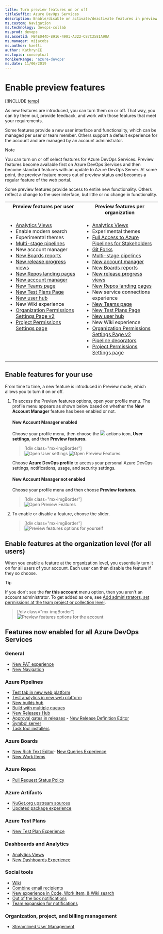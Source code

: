 ```yaml
---
title: Turn preview features on or off 
titleSuffix: Azure DevOps Services
description: Enable/disable or activate/deactivate features in preview at the user, team project, or account level  
ms.custom: Navigation
ms.technology: devops-collab
ms.prod: devops
ms.assetid: FB4E044D-B916-4901-A322-C87C3581A90A
ms.manager: mijacobs
ms.author: kaelli
author: KathrynEE
ms.topic: conceptual
monikerRange: 'azure-devops'
ms.date: 11/06/2019
---
```



# Enable preview features 

[!INCLUDE [temp](../../_shared/version-vsts-only.md)] 

As new features are introduced, you can turn them on or off. That way, you can try them out, provide feedback, and work with those features that meet your requirements.  

Some features provide a new user interface and functionality, which can be managed per user or team member. Others support a default experience for the account and are managed by an account administrator. 
 
> [!NOTE]   
> You can turn on or off select features for Azure DevOps Services. Preview features become available first on Azure DevOps Services and then become standard features with an update to Azure DevOps Server. At some point, the preview feature moves out of preview status and becomes a regular feature of the web portal.  


Some preview features provide access to entire new functionality. Others reflect a change to the user interface, but little or no change in functionality. 
 
<table valign="top">
<tbody valign="top">
<tr>
<th>Preview features per user</th>
<th>Preview features per organization</th>
</tr>
<tr>
<td width="50%"> 
<ul>
<li><a href="../../report/powerbi/what-are-analytics-views.md">Analytics Views</a></li>
<li>Enable modern search</li>
<li>Experimental themes</li>
<li><a href="../../pipelines/process/stages.md">Multi-stage pipelines</a></li>
<li>New account manager</li>
<li><a href="/azure/devops/release-notes/2019/sprint-155-update#get-insights-into-your-teams-health-with-three-new-azure-boards-reports">New Boards reports</a></li>
<li><a href="/azure/devops/release-notes/2018/may-30-vsts#visualize-release-progress">New release progress views</a></li>
<li><a href="/azure/devops/release-notes/2019/sprint-159-update#new-web-ui-for-azure-repos-landing-pages-preview">New Repos landing pages</a></li>
<li><a href="#account-manager">New account manager</li>
<li><a href="../../organizations/settings/add-teams.md">New Teams page</a></li>
<li><a href="../../test/new-test-plans-page.md">New Test Plans Page</a></li>
<li><a href="../../organizations/accounts/add-organization-users.md">New user hub</a></li>
<li>New Wiki experience</li>
<li><a href="../../organizations/security/set-project-collection-level-permissions.md#collection-level">Organization Permissions Settings Page v2</a></li>
<li><a href="../../organizations/security/set-project-collection-level-permissions.md#project-level">Project Permissions Settings page</a></li>
</ul>
</td>
<td width="50%"> 
<ul>
<li><a href="../../report/powerbi/what-are-analytics-views.md">Analytics Views</a></li>
<li>Experimental themes</li>
<li><a href="../../organizations/security/provide-stakeholder-pipeline-access.md">Full Access to Azure Pipelines for Stakeholders</a></li>
<li><a href="../../repos/git/forks.md">Git Forks</a></li>
<li><a href="../../pipelines/process/stages.md">Multi-stage pipelines</a></li>
<li><a href="#account-manager">New account manager</li>
<li><a href="/azure/devops/release-notes/2019/sprint-155-update#get-insights-into-your-teams-health-with-three-new-azure-boards-reports">New Boards reports</a></li>
<li><a href="/azure/devops/release-notes/2018/may-30-vsts#visualize-release-progress">New release progress views</a></li>
<li><a href="/azure/devops/release-notes/2019/sprint-159-update#new-web-ui-for-azure-repos-landing-pages-preview">New Repos landing pages</a></li>
<li>New service connections experience</li>
<li><a href="../../organizations/settings/add-teams.md">New Teams page</a></li>
<li><a href="../../test/new-test-plans-page.md">New Test Plans Page</a></li>
<li><a href="../../organizations/accounts/add-organization-users.md">New user hub</a></li>
<li>New Wiki experience</li>
<li><a href="../../organizations/security/set-project-collection-level-permissions.md#collection-level">Organization Permissions Settings Page v2</a></li>
<li><a href="../../extend/develop/add-pipeline-decorator.md">Pipeline decorators</a></li>
<li><a href="../../organizations/security/set-project-collection-level-permissions.md#project-level">Project Permissions Settings page</a></li>
</ul>
</td>
</tr>
</tbody>
</table>

<a id="user-level">  </a>

## Enable features for your use  

From time to time, a new feature is introduced in Preview mode, which allows you to turn it on or off. 

<a id="account-manager" />

1. To access the Preview features options, open your profile menu. The profile menu appears as shown below based on whether the **New Account Manager** feature has been enabled or not.  

	#### New Account Manager enabled

	Choose your profile menu, then choose the ![ ](../../_img/icons/actions-icon.png) actions icon, **User settings**, and then **Preview features**. 

	> [!div class="mx-imgBorder"]  
	> ![Open User settings](_img/preview-features/open-preview-features-s161.png)  ![Open Preview Features](_img/preview-features/user-settings-menu.png) 

	Choose **Azure DevOps profile** to access your personal Azure DevOps settings, notifications, usage, and security settings.  

	#### New Account Manager not enabled

	Choose your profile menu and then choose **Preview features**. 

	> [!div class="mx-imgBorder"]  
	> ![Open Preview Features](_img/preview-features/open-preview-features-old-account-manager.png)

1. To enable or disable a feature, choose the slider. 

	> [!div class="mx-imgBorder"]  
	> ![Preview features options for yourself](_img/preview-features/user-level-s160.png) 

<a id="account-level">  </a>

## Enable features at the organization level (for all users)  

When you enable a feature at the organization level, you essentially turn it on for all users of your account. Each user can then disable the feature if they so choose.

> [!TIP]  
> If you don't see the **for this account** menu option, then you aren't an account administrator. To get added as one, see [Add administrators, set permissions at the team project or collection level](../../organizations/security/set-project-collection-level-permissions.md).  

> [!div class="mx-imgBorder"]  
> ![Preview features options for the account](_img/preview-features/org-level-s160.png)


## Features now enabled for all Azure DevOps Services 

### General

- [New PAT experience](/azure/devops/release-notes/2018/sprint-140-update#manage-your-personal-access-tokens-with-filtering-and-paging)  
- [New Navigation](https://devblogs.microsoft.com/devops/new-navigation/)

### Azure Pipelines

- [Test tab in new web platform](../../pipelines/test/review-continuous-test-results-after-build.md)
- [Test analytics in new web platform](../../pipelines/test/test-analytics.md)  
- [New builds hub](/azure/devops/release-notes/2018/sep-10-azure-devops-launch#manage-build-pipelines-using-the-new-builds-page)
- [Build with multiple queues](https://github.com/Microsoft/vsts-agent/blob/master/docs/preview/yamlgettingstarted.md)  
- [New Releases Hub](/azure/devops/release-notes/2018/jun-19-vsts#organize-your-release-definitions-in-folders)<br/>
- [Approval gates in releases](../../pipelines/release/approvals/index.md) - [New Release Definition Editor](../../pipelines/release/define-multistage-release-process.md)  
- [Symbol server](../../pipelines/artifacts/symbols.md)  
- [Task tool installers](../../pipelines/process/tasks.md#tool-installers)  

### Azure Boards 

- [New Rich Text Editor](../../boards/queries/share-plans.md#rich-text)- [New Queries Experience](../../boards/queries/view-run-query.md)   
- [New Work Items](../../boards/work-items/view-add-work-items.md)   

### Azure Repos

- [Pull Request Status Policy](../../repos/git/pr-status-policy.md) 

### Azure Artifacts 

- [NuGet.org upstream sources](../../artifacts/nuget/upstream-sources.md) 
- [Updated package experience](../../artifacts/index.yml) 

### Azure Test Plans

- [New Test Plan Experience](/azure/devops/release-notes/2018/jun-19-vsts#test-1)  

### Dashboards and Analytics 

- [Analytics Views](../../report/powerbi/what-are-analytics-views.md)
- [New Dashboards Experience](../../report/dashboards/dashboards.md)  

### Social tools 

- [Wiki](../wiki/add-edit-wiki.md)  
- [Combine email recipients](../../notifications/howto-manage-team-notifications.md) 
- [New experience in Code, Work Item, & Wiki search](/azure/devops/release-notes/2017/oct-06-vsts#code)  
- [Out of the box notifications](../../notifications/howto-manage-personal-notifications.md)   
- [Team expansion for notifications](../../notifications/howto-manage-team-notifications.md)

### Organization, project, and billing management
- [Streamlined User Management](../../accounts/add-account-users-assign-access-levels.md)   






